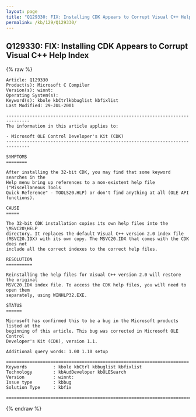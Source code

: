 ```yaml
---
layout: page
title: "Q129330: FIX: Installing CDK Appears to Corrupt Visual C++ Help Index"
permalink: /kb/129/Q129330/
---
```


## Q129330: FIX: Installing CDK Appears to Corrupt Visual C++ Help Index

{% raw %}

	Article: Q129330
	Product(s): Microsoft C Compiler
	Version(s): winnt:
	Operating System(s): 
	Keyword(s): kbole kbCtrlkbbuglist kbfixlist
	Last Modified: 29-JUL-2001
	
	-------------------------------------------------------------------------------
	The information in this article applies to:
	
	- Microsoft OLE Control Developer's Kit (CDK) 
	-------------------------------------------------------------------------------
	
	SYMPTOMS
	========
	
	After installing the 32-bit CDK, you may find that some keyword searches in the
	Help menu bring up references to a non-existent help file ("Miscellaneous Tools
	Quick Reference" - TOOLS20.HLP) or don't find anything at all (OLE API
	functions).
	
	CAUSE
	=====
	
	The 32-bit CDK installation copies its own help files into the \MSVC20\HELP
	directory. It replaces the default Visual C++ version 2.0 index file
	(MSVC20.IDX) with its own copy. The MSVC20.IDX that comes with the CDK does not
	include all the correct indexes to the correct help files.
	
	RESOLUTION
	==========
	
	Reinstalling the help files for Visual C++ version 2.0 will restore the original
	MSVC20.IDX index file. To access the CDK help files, you will need to open them
	separately, using WINHLP32.EXE.
	
	STATUS
	======
	
	Microsoft has confirmed this to be a bug in the Microsoft products listed at the
	beginning of this article. This bug was corrected in Microsoft OLE Control
	Developer's Kit (CDK), version 1.1.
	
	Additional query words: 1.00 1.10 setup
	
	======================================================================
	Keywords          : kbole kbCtrl kbbuglist kbfixlist
	Technology        : kbAudDeveloper kbOLESearch
	Version           : winnt:
	Issue type        : kbbug
	Solution Type     : kbfix
	
	=============================================================================
	

{% endraw %}
